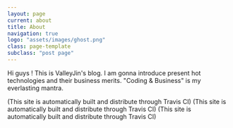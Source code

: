 ```yaml
---
layout: page
current: about
title: About
navigation: true
logo: "assets/images/ghost.png"
class: page-template
subclass: "post page"
---
```


Hi guys ! This is ValleyJin's blog. I am gonna introduce present hot technologies and their business merits. "Coding & Business" is my everlasting mantra.

(This site is automatically built and distribute through Travis CI)
(This site is automatically built and distribute through Travis CI)
(This site is automatically built and distribute through Travis CI)
